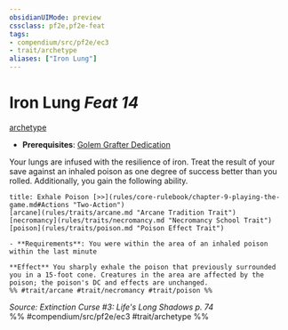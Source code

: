 ```yaml
---
obsidianUIMode: preview
cssclass: pf2e,pf2e-feat
tags:
- compendium/src/pf2e/ec3
- trait/archetype
aliases: ["Iron Lung"]
---
```

# Iron Lung  *Feat 14*  
[archetype](rules/traits/archetype.md "Archetype Feat Trait")  

- **Prerequisites**: [Golem Grafter Dedication](compendium/feats/golem-grafter-dedication-ec3.md)

Your lungs are infused with the resilience of iron. Treat the result of your save against an inhaled poison as one degree of success better than you rolled. Additionally, you gain the following ability.

```ad-embed-ability
title: Exhale Poison [>>](rules/core-rulebook/chapter-9-playing-the-game.md#Actions "Two-Action")
[arcane](rules/traits/arcane.md "Arcane Tradition Trait")  [necromancy](rules/traits/necromancy.md "Necromancy School Trait")  [poison](rules/traits/poison.md "Poison Effect Trait")  

- **Requirements**: You were within the area of an inhaled poison within the last minute

**Effect** You sharply exhale the poison that previously surrounded you in a 15-foot cone. Creatures in the area are affected by the poison; the poison's DC and effects are unchanged.  
%% #trait/arcane #trait/necromancy #trait/poison %%
```

*Source: Extinction Curse #3: Life's Long Shadows p. 74*  
%% #compendium/src/pf2e/ec3 #trait/archetype %%